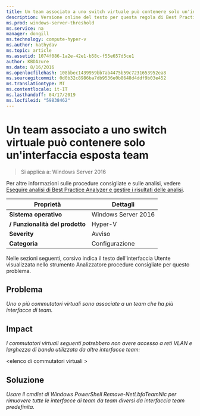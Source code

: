 ```yaml
---
title: Un team associato a uno switch virtuale può contenere solo un'interfaccia esposta team
description: Versione online del testo per questa regola di Best Practices Analyzer.
ms.prod: windows-server-threshold
ms.service: na
manager: dongill
ms.technology: compute-hyper-v
ms.author: kathydav
ms.topic: article
ms.assetid: 1074f086-1a2e-42e1-b58c-f55e657d5ce1
author: KBDAzure
ms.date: 8/16/2016
ms.openlocfilehash: 108bbec1439959bb7ab4475b59c7231653952ea8
ms.sourcegitcommit: 0d0b32c8986ba7db9536e0b8648d4ddf9b03e452
ms.translationtype: MT
ms.contentlocale: it-IT
ms.lasthandoff: 04/17/2019
ms.locfileid: "59838462"
---
```

# <a name="a-team-bound-to-a-virtual-switch-should-only-have-one-exposed-team-interface"></a>Un team associato a uno switch virtuale può contenere solo un'interfaccia esposta team

>Si applica a: Windows Server 2016

Per altre informazioni sulle procedure consigliate e sulle analisi, vedere [Eseguire analisi di Best Practice Analyzer e gestire i risultati delle analisi](https://go.microsoft.com/fwlink/p/?LinkID=223177).  
  
|Proprietà|Dettagli|
|-|-|  
|**Sistema operativo**|Windows Server 2016|  
|**/ Funzionalità del prodotto**|Hyper-V|  
|**Severity**|Avviso|  
|**Categoria**|Configurazione|  
  
Nelle sezioni seguenti, corsivo indica il testo dell'interfaccia Utente visualizzata nello strumento Analizzatore procedure consigliate per questo problema.  
  
## <a name="issue"></a>**Problema**  
*Uno o più commutatori virtuali sono associate a un team che ha più interfacce di team.*  
  
## <a name="impact"></a>**Impact**  
*I commutatori virtuali seguenti potrebbero non avere accesso a reti VLAN e larghezza di banda utilizzata da altre interfacce team:*  
  
\<elenco di commutatori virtuali >  
  
## <a name="resolution"></a>**Soluzione**  
*Usare il cmdlet di Windows PowerShell Remove-NetLbfoTeamNic per rimuovere tutte le interfacce di team da team diversi da interfaccia team predefinita.*  
  


